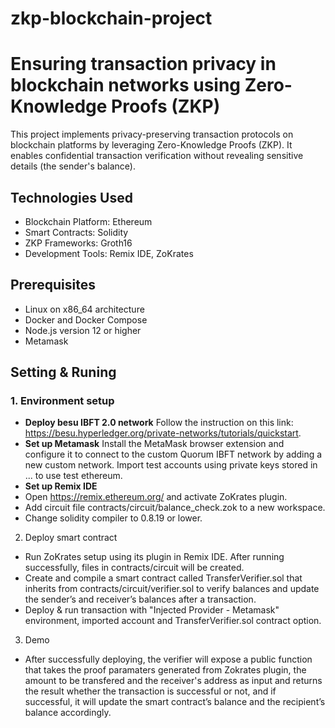 # zkp-blockchain-project
# Ensuring transaction privacy in blockchain networks using Zero-Knowledge Proofs (ZKP)

This project implements privacy-preserving transaction protocols on blockchain platforms by leveraging Zero-Knowledge Proofs (ZKP). It enables confidential transaction verification without revealing sensitive details (the sender's balance).

## Technologies Used
- Blockchain Platform: Ethereum
- Smart Contracts: Solidity
- ZKP Frameworks: Groth16
- Development Tools: Remix IDE, ZoKrates

## Prerequisites
- Linux on x86_64 architecture
- Docker and Docker Compose
- Node.js version 12 or higher
- Metamask

## Setting & Runing

### 1. Environment setup
- **Deploy besu IBFT 2.0 network**
  Follow the instruction on this link: https://besu.hyperledger.org/private-networks/tutorials/quickstart.
- **Set up Metamask**
  Install the MetaMask browser extension and configure it to connect to the custom Quorum IBFT network by adding a new custom network. Import test accounts using private keys stored in ... to use test ethereum.
- **Set up Remix IDE**
- Open https://remix.ethereum.org/ and activate ZoKrates plugin.
- Add circuit file contracts/circuit/balance_check.zok to a new workspace.
- Change solidity compiler to 0.8.19 or lower.
2. Deploy smart contract
- Run ZoKrates setup using its plugin in Remix IDE. After running successfully, files in contracts/circuit will be created.
- Create and compile a smart contract called TransferVerifier.sol that inherits from contracts/circuit/verifier.sol to verify balances and update the sender’s and receiver’s balances after a transaction.
- Deploy & run transaction with "Injected Provider - Metamask" environment, imported account and TransferVerifier.sol contract option.
3. Demo 
- After successfully deploying, the verifier will expose a public function that takes the proof paramaters generated from Zokrates plugin, the amount to be transfered and the receiver's address as input and returns the result whether the transaction is successful or not, and if successful, it will update the smart contract’s balance and the recipient’s balance accordingly.
